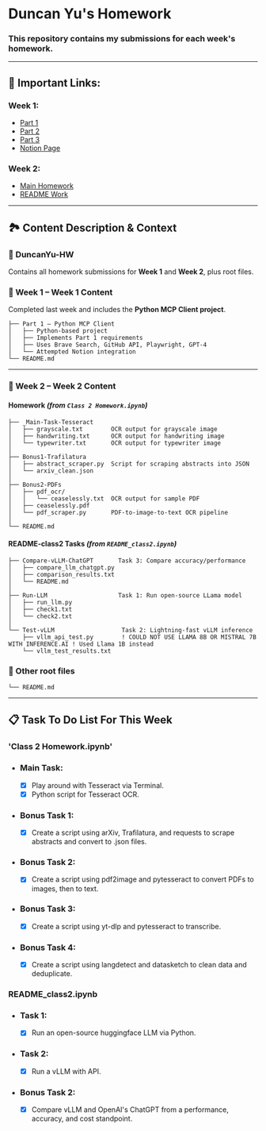 # Duncan Yu's Homework
### This repository contains my submissions for each week's homework.

---

## 🔗 Important Links:
### **Week 1:** 
- [Part 1](https://github.com/inference-ai-course/DuncanYu-HW/tree/main/Week1/Part1)
- [Part 2](https://github.com/inference-ai-course/DuncanYu-HW/tree/main/Week1/Part2)
- [Part 3](https://github.com/inference-ai-course/DuncanYu-HW/tree/main/Week1/Part3)
- [Notion Page](https://www.notion.so/MCP-Automation-Test-23c2af8f73e781e49ff1f6f03235f0d9?source=copy_link)

### **Week 2:** 
- [Main Homework](https://github.com/inference-ai-course/DuncanYu-HW/tree/main/Week%201/Part%201)
- [README Work](example.com)
---

## 🏞️ Content Description & Context

### **📁 DuncanYu-HW**
Contains all homework submissions for **Week 1** and **Week 2**, plus root files.

### **📁 Week 1 – Week 1 Content**
Completed last week and includes the **Python MCP Client project**.

```text
├── Part 1 – Python MCP Client
│   ├── Python-based project
│   ├── Implements Part 1 requirements
│   ├── Uses Brave Search, GitHub API, Playwright, GPT-4
│   └── Attempted Notion integration
└── README.md
```

---

### **📁 Week 2 – Week 2 Content**

#### **Homework** *(from `Class 2 Homework.ipynb`)*
```text
├── _Main-Task-Tesseract
│   ├── grayscale.txt        OCR output for grayscale image
│   ├── handwriting.txt      OCR output for handwriting image
│   └── typewriter.txt       OCR output for typewriter image
│
├── Bonus1-Trafilatura
│   ├── abstract_scraper.py  Script for scraping abstracts into JSON
│   └── arxiv_clean.json
│
├── Bonus2-PDFs
│   ├── pdf_ocr/
│   │   └── ceaselessly.txt  OCR output for sample PDF
│   ├── ceaselessly.pdf
│   └── pdf_scraper.py       PDF-to-image-to-text OCR pipeline
│
└── README.md
```

#### **README-class2 Tasks** *(from `README_class2.ipynb`)*
```text
├── Compare-vLLM-ChatGPT       Task 3: Compare accuracy/performance
│   ├── compare_llm_chatgpt.py
│   ├── comparison_results.txt
│   └── README.md
│
├── Run-LLM                    Task 1: Run open-source LLama model
│   ├── run_llm.py
│   ├── check1.txt
│   └── check2.txt
│
└── Test-vLLM                   Task 2: Lightning-fast vLLM inference
    ├── vllm_api_test.py        ! COULD NOT USE LLAMA 8B OR MISTRAL 7B WITH INFERENCE.AI ! Used Llama 1B instead
    └── vllm_test_results.txt
```

### **📄 Other root files**
```text
└── README.md
```

---

## 📋 Task To Do List For This Week

### **'Class 2 Homework.ipynb'**
- ### **Main Task:**
    - [x] Play around with Tesseract via Terminal.
    - [x] Python script for Tesseract OCR.

- ### **Bonus Task 1:**
    - [x] Create a script using arXiv, Trafilatura, and requests to scrape abstracts and convert to .json files.

- ### **Bonus Task 2:**
    - [x] Create a script using pdf2image and pytesseract to convert PDFs to images, then to text.

- ### **Bonus Task 3:**
    - [x] Create a script using yt-dlp and pytesseract to transcribe.

- ### **Bonus Task 4:**
    - [x] Create a script using langdetect and datasketch to clean data and deduplicate.

### **README_class2.ipynb**
- ### **Task 1:**
    - [x] Run an open-source huggingface LLM via Python.

- ### **Task 2:**
    - [x] Run a vLLM with API.

- ### **Bonus Task 2:**
    - [x] Compare vLLM and OpenAI's ChatGPT from a performance, accuracy, and cost standpoint. 